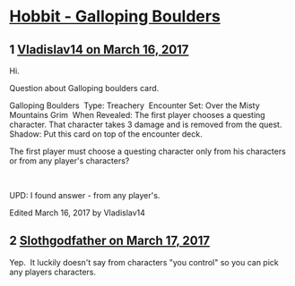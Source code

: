 # [Hobbit - Galloping Boulders](https://community.fantasyflightgames.com/topic/245004-hobbit-galloping-boulders/)

## 1 [Vladislav14 on March 16, 2017](https://community.fantasyflightgames.com/topic/245004-hobbit-galloping-boulders/?do=findComment&comment=2688868)

Hi.

Question about Galloping boulders card.

Galloping Boulders 
Type: Treachery 
Encounter Set: Over the Misty Mountains Grim 
When Revealed: The first player chooses a questing character. That character takes 3 damage and is removed from the quest. 
Shadow: Put this card on top of the encounter deck. 

The first player must choose a questing character only from his characters or from any player's characters?

 

UPD: I found answer - from any player's.

Edited March 16, 2017 by Vladislav14

## 2 [Slothgodfather on March 17, 2017](https://community.fantasyflightgames.com/topic/245004-hobbit-galloping-boulders/?do=findComment&comment=2690371)

Yep.  It luckily doesn't say from characters "you control" so you can pick any players characters. 

